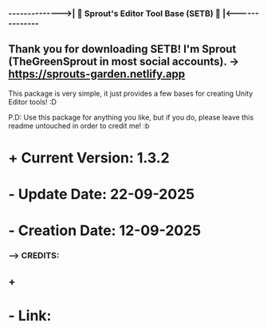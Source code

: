 ### -------------->| 🌱 Sprout's Editor Tool Base (SETB) 🌱 |<--------------


## Thank you for downloading SETB! I'm Sprout (TheGreenSprout in most social accounts). -> https://sprouts-garden.netlify.app

This package is very simple, it just provides a few bases for creating Unity Editor tools! :D


P.D: Use this package for anything you like, but if you do, please leave this readme untouched
in order to credit me! :b




# + Current Version: 1.3.2
# - Update Date: 22-09-2025
# - Creation Date: 12-09-2025




### --> CREDITS:
##  + 
#       - Link: 